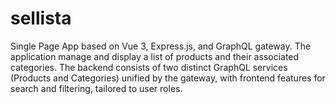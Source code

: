 # sellista
Single Page App based on Vue 3, Express.js, and GraphQL gateway. The application manage and display a list of products and their associated categories. The backend consists of two distinct GraphQL services (Products and Categories) unified by the gateway, with frontend features for search and filtering, tailored to user roles.
